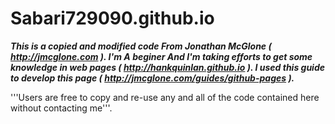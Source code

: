 Sabari729090.github.io
=====================

***This is a copied and modified code From Jonathan McGlone ( http://jmcglone.com ). I'm A beginer And I'm taking efforts to get some knowledge in web pages ( http://hankquinlan.github.io ). I used this guide to develop this page ( http://jmcglone.com/guides/github-pages ).***



'''Users are free to copy and re-use any and all of the code contained here without contacting me'''.
